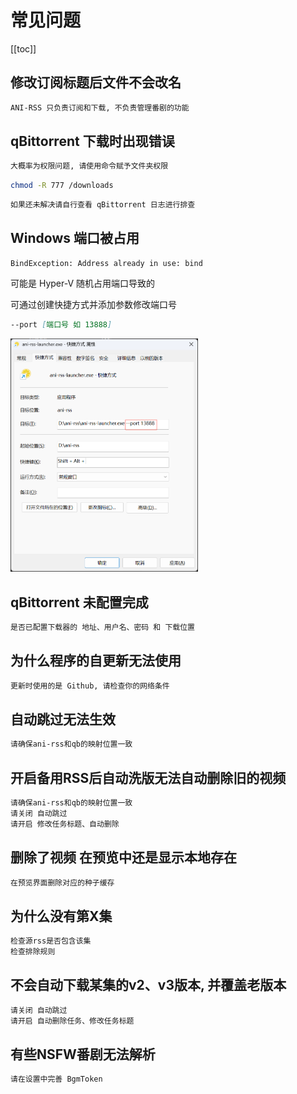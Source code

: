 # 常见问题

[[toc]]

## 修改订阅标题后文件不会改名

```md
ANI-RSS 只负责订阅和下载, 不负责管理番剧的功能
```

## qBittorrent 下载时出现错误

```md
大概率为权限问题, 请使用命令赋予文件夹权限
```
```bash
chmod -R 777 /downloads
```
```md
如果还未解决请自行查看 qBittorrent 日志进行排查
```

## Windows 端口被占用

```log
BindException: Address already in use: bind
```

可能是 Hyper-V 随机占用端口导致的

可通过创建快捷方式并添加参数修改端口号

```md
--port [端口号 如 13888]
```

<img src="./image/PixPin_2024-10-17_03-37-35.png" alt="PixPin_2024-10-17_03-37-35.png" width="300">

## qBittorrent 未配置完成

```md
是否已配置下载器的 地址、用户名、密码 和 下载位置
```

## 为什么程序的自更新无法使用

```md
更新时使用的是 Github, 请检查你的网络条件
```

## 自动跳过无法生效

```md
请确保ani-rss和qb的映射位置一致
```

## 开启备用RSS后自动洗版无法自动删除旧的视频

```md
请确保ani-rss和qb的映射位置一致
请关闭 自动跳过
请开启 修改任务标题、自动删除
```

## 删除了视频 在预览中还是显示本地存在

```md
在预览界面删除对应的种子缓存
```

## 为什么没有第X集

```md
检查源rss是否包含该集
检查排除规则
```

## 不会自动下载某集的v2、v3版本, 并覆盖老版本

```md
请关闭 自动跳过
请开启 自动删除任务、修改任务标题
```

## 有些NSFW番剧无法解析

```md
请在设置中完善 BgmToken
```
